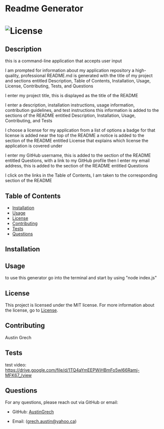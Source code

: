 # Readme Generator

# ![License](https://img.shields.io/badge/license-MIT-brightgreen)

## Description

this is a command-line application that accepts user input

I am prompted for information about my application repository a high-quality,
professional README.md is generated with the title of my project and sections entitled Description, Table of Contents, Installation, Usage, License, Contributing, Tests, and Questions

I enter my project title, this is displayed as the title of the README

I enter a description, installation instructions, usage information, contribution guidelines, and test instructions this information is added to
the sections of the README entitled Description, Installation, Usage, Contributing, and Tests

I choose a license for my application from a list of options a badge for that license is added near the top of the README
a notice is added to the section of the README entitled License that explains which license the application is covered under

I enter my GitHub username, this is added to the section of the README entitled Questions, with a link to my GitHub profile
then I enter my email address, this is added to the section of the README entitled Questions

I click on the links in the Table of Contents, I am taken to the corresponding section of the README

## Table of Contents

- [Installation](#installation)
- [Usage](#usage)
- [License](#license)
- [Contributing](#contributing)
- [Tests](#tests)
- [Questions](#questions)

## Installation

## Usage

to use this generator go into the terminal and start by using "node index.js"

## License

This project is licensed under the MIT license. For more information about the license, go to [License](https://choosealicense.com/licenses/mit/).

## Contributing

Austin Grech

## Tests

test video: https://drive.google.com/file/d/1TQ4aYmEEPWiHBmFo5wl66Ramj-MFK67_/view

## Questions

For any questions, please reach out via GitHub or email:

- GitHub: [AustinGrech](https://github.com/AustinGrech)

- Email: (grech.austin@yahoo.ca)

